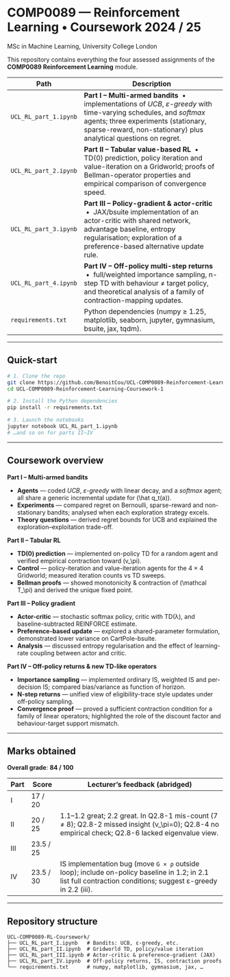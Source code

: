 # COMP0089 — Reinforcement Learning • Coursework 2024 / 25  
MSc in Machine Learning, University College London

This repository contains everything the four assessed assignments of the **COMP0089 Reinforcement Learning** module.

| Path                                             | Description                                                                                                                        |
| ------------------------------------------------ | ---------------------------------------------------------------------------------------------------------------------------------- |
| `UCL_RL_part_1.ipynb`            | **Part I – Multi-armed bandits** &nbsp;•&nbsp; implementations of *UCB*, *ε-greedy* with time-varying schedules, and *softmax* agents; three experiments (stationary, sparse-reward, non-stationary) plus analytical questions on regret. |
| `UCL_RL_part_2.ipynb`           | **Part II – Tabular value-based RL** &nbsp;•&nbsp; TD(0) prediction, policy iteration and value-iteration on a Gridworld; proofs of Bellman-operator properties and empirical comparison of convergence speed. |
| `UCL_RL_part_3.ipynb`          | **Part III – Policy-gradient & actor-critic** &nbsp;•&nbsp; JAX/bsuite implementation of an actor-critic with shared network, advantage baseline, entropy regularisation; exploration of a preference-based alternative update rule. |
| `UCL_RL_part_4.ipynb`           | **Part IV – Off-policy multi-step returns** &nbsp;•&nbsp; full/weighted importance sampling, n-step TD with behaviour ≠ target policy, and theoretical analysis of a family of contraction-mapping updates. |
| `requirements.txt`                               | Python dependencies (numpy ≥ 1.25, matplotlib, seaborn, jupyter, gymnasium, bsuite, jax, tqdm).                                     |

---

## Quick-start

```bash
# 1. Clone the repo
git clone https://github.com/BenoitCou/UCL-COMP0089-Reinforcement-Learning-Coursework-1
cd UCL-COMP0089-Reinforcement-Learning-Coursework-1

# 2. Install the Python dependencies
pip install -r requirements.txt

# 3. Launch the notebooks
jupyter notebook UCL_RL_part_1.ipynb
# …and so on for parts II–IV
```

---

## Coursework overview  

**Part I – Multi-armed bandits**
- **Agents** — coded *UCB*, *ε-greedy* with linear decay, and a *softmax* agent; all share a generic incremental update for \(\hat q_t(a)\).
- **Experiments** — compared regret on Bernoulli, sparse-reward and non-stationary bandits; analysed when each exploration strategy excels.
- **Theory questions** — derived regret bounds for UCB and explained the exploration–exploitation trade-off.

**Part II – Tabular RL**
- **TD(0) prediction** — implemented on-policy TD for a random agent and verified empirical contraction toward \(v_\pi\).
- **Control** — policy-iteration and value-iteration agents for the 4 × 4 Gridworld; measured iteration counts vs TD sweeps.
- **Bellman proofs** — showed monotonicity & contraction of \(\mathcal T_\pi\) and derived the unique fixed point.

**Part III – Policy gradient**
- **Actor-critic** — stochastic softmax policy, critic with TD(λ), and baseline-subtracted REINFORCE estimate.
- **Preference-based update** — explored a shared-parameter formulation, demonstrated lower variance on CartPole-bsuite.
- **Analysis** — discussed entropy regularisation and the effect of learning-rate coupling between actor and critic.

**Part IV – Off-policy returns & new TD-like operators**
- **Importance sampling** — implemented ordinary IS, weighted IS and per-decision IS; compared bias/variance as function of horizon.
- **N-step returns** — unified view of eligibility-trace style updates under off-policy sampling.
- **Convergence proof** — proved a sufficient contraction condition for a family of linear operators; highlighted the role of the discount factor and behaviour-target support mismatch.

---

## Marks obtained  

**Overall grade**: **84 / 100**

| Part | Score | Lecturer’s feedback (abridged) |
|------|-------|--------------------------------|
| I | 17 / 20 | |
| II | 20 / 25 | 1.1–1.2 great; 2.2 great. In Q2.8-1 mis-count (7 ≠ 8); Q2.8-2 missed insight \(v_\pi=0\); Q2.8-4 no empirical check; Q2.8-6 lacked eigenvalue view. |
| III | 23.5 / 25 | |
| IV | 23.5 / 30 | IS implementation bug (move `G × ρ` outside loop); include on-policy baseline in 1.2; in 2.1 list full contraction conditions; suggest ε-greedy in 2.2 (iii). |

---

## Repository structure  

```text
UCL-COMP0089-RL-Coursework/
├── UCL_RL_part_I.ipynb   # Bandits: UCB, ε-greedy, etc.
├── UCL_RL_part_II.ipynb  # Gridworld TD, policy/value iteration
├── UCL_RL_part_III.ipynb # Actor-critic & preference-gradient (JAX)
├── UCL_RL_part_IV.ipynb  # Off-policy returns, IS, contraction proofs
└── requirements.txt      # numpy, matplotlib, gymnasium, jax, …
```
